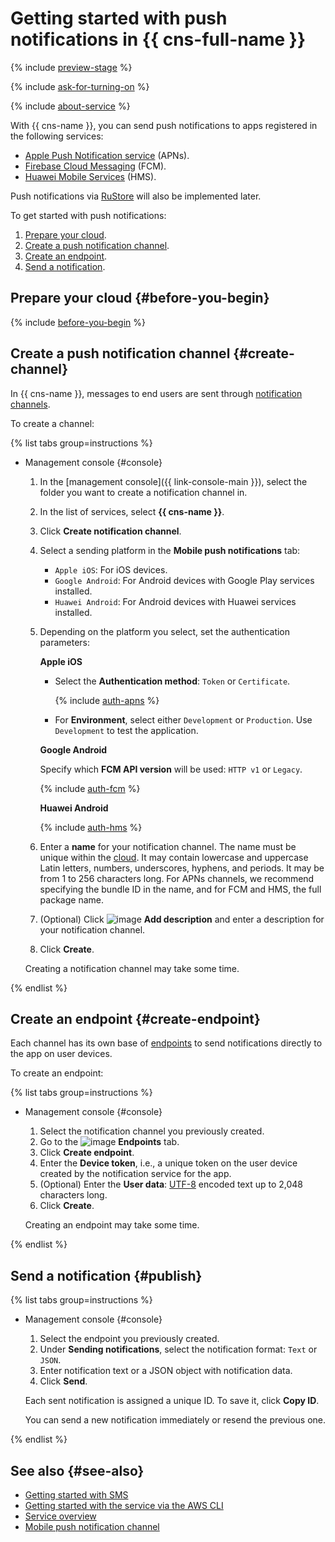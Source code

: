 # Getting started with push notifications in {{ cns-full-name }}

{% include [preview-stage](../_includes/notifications/preview-stage.md) %}

{% include [ask-for-turning-on](../_includes/notifications/ask-for-turning-on.md) %}

{% include [about-service](../_includes/notifications/about-service.md) %}

With {{ cns-name }}, you can send push notifications to apps registered in the following services:
* [Apple Push Notification service](https://developer.apple.com/notifications/) (APNs).
* [Firebase Cloud Messaging](https://firebase.google.com/) (FCM).
* [Huawei Mobile Services](https://developer.huawei.com/consumer/) (HMS).

Push notifications via [RuStore](https://www.rustore.ru/help/sdk/push-notifications) will also be implemented later.

To get started with push notifications:
1. [Prepare your cloud](#before-you-begin).
1. [Create a push notification channel](#create-channel).
1. [Create an endpoint](#create-endpoint).
1. [Send a notification](#publish).

## Prepare your cloud {#before-you-begin}

{% include [before-you-begin](../_tutorials/_tutorials_includes/before-you-begin.md) %}

## Create a push notification channel {#create-channel}

In {{ cns-name }}, messages to end users are sent through [notification channels](./concepts/index.md#channels).

To create a channel:

{% list tabs group=instructions %}

- Management console {#console}

  1. In the [management console]({{ link-console-main }}), select the folder you want to create a notification channel in.
  1. In the list of services, select **{{ cns-name }}**.
  1. Click **Create notification channel**.
  1. Select a sending platform in the **Mobile push notifications** tab:
      * `Apple iOS`: For iOS devices.
      * `Google Android`: For Android devices with Google Play services installed.
      * `Huawei Android`: For Android devices with Huawei services installed.
  1. Depending on the platform you select, set the authentication parameters:

      **Apple iOS**

      * Select the **Authentication method**: `Token` or `Certificate`.

        {% include [auth-apns](../_includes/notifications/auth-apns.md) %}

      * For **Environment**, select either `Development` or `Production`. Use `Development` to test the application.

      **Google Android**

      Specify which **FCM API version** will be used: `HTTP v1` or `Legacy`.

      {% include [auth-fcm](../_includes/notifications/auth-fcm.md) %}

      **Huawei Android**

      {% include [auth-hms](../_includes/notifications/auth-hms.md) %}

  1. Enter a **name** for your notification channel. The name must be unique within the [cloud](../resource-manager/concepts/resources-hierarchy.md#cloud). It may contain lowercase and uppercase Latin letters, numbers, underscores, hyphens, and periods. It may be from 1 to 256 characters long. For APNs channels, we recommend specifying the bundle ID in the name, and for FCM and HMS, the full package name.
  1. (Optional) Click ![image](../_assets/console-icons/plus.svg) **Add description** and enter a description for your notification channel.
  1. Click **Create**.

  Creating a notification channel may take some time.

{% endlist %}

## Create an endpoint {#create-endpoint}

Each channel has its own base of [endpoints](./concepts/index.md#mobile-endpoints) to send notifications directly to the app on user devices.

To create an endpoint:

{% list tabs group=instructions %}

- Management console {#console}

  1. Select the notification channel you previously created.
  1. Go to the ![image](../_assets/console-icons/layers-3-diagonal.svg) **Endpoints** tab.
  1. Click **Create endpoint**.
  1. Enter the **Device token**, i.e., a unique token on the user device created by the notification service for the app.
  1. (Optional) Enter the **User data**: [UTF-8](https://en.wikipedia.org/wiki/UTF-8) encoded text up to 2,048 characters long.
  1. Click **Create**.

  Creating an endpoint may take some time.

{% endlist %}

## Send a notification {#publish}

{% list tabs group=instructions %}

- Management console {#console}

  1. Select the endpoint you previously created.
  1. Under **Sending notifications**, select the notification format: `Text` or `JSON`.
  1. Enter notification text or a JSON object with notification data.
  1. Click **Send**.
  
  Each sent notification is assigned a unique ID. To save it, click **Copy ID**.

  You can send a new notification immediately or resend the previous one.

{% endlist %}

## See also {#see-also}

* [Getting started with SMS](quickstart-sms.md)
* [Getting started with the service via the AWS CLI](./tools/aws-cli.md)
* [Service overview](./concepts/index.md)
* [Mobile push notification channel](./concepts/push.md)
